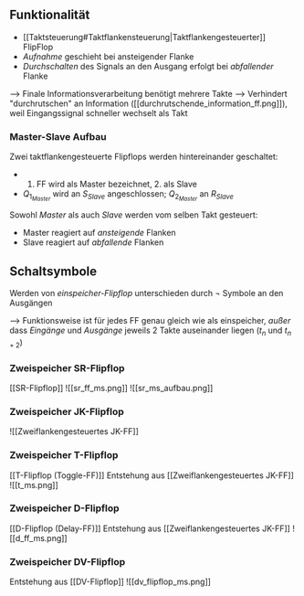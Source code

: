 ## Funktionalität
- [[Taktsteuerung#Taktflankensteuerung|Taktflankengesteuerter]] FlipFlop
- _Aufnahme_ geschieht bei ansteigender Flanke
- _Durchschalten_ des Signals an den Ausgang erfolgt bei _abfallender_ Flanke

--> Finale Informationsverarbeitung benötigt mehrere Takte
--> Verhindert "durchrutschen" an Information ([[durchrutschende_information_ff.png]]), weil Eingangssignal schneller wechselt als Takt

### Master-Slave Aufbau
Zwei taktflankengesteuerte Flipflops werden hintereinander geschaltet:
- 1. FF wird als Master bezeichnet, 2. als Slave
- $Q_{1_{Master}}$ wird an $S_{Slave}$ angeschlossen; $Q_{2_{Master}}$ an $R_{Slave}$ 

Sowohl _Master_ als auch _Slave_ werden vom selben Takt gesteuert:
- Master reagiert auf _ansteigende_ Flanken
- Slave reagiert auf _abfallende_ Flanken

## Schaltsymbole
Werden von _einspeicher-Flipflop_ unterschieden durch $\lnot$ Symbole an den Ausgängen

--> Funktionsweise ist für jedes FF genau gleich wie als einspeicher, _außer_ dass _Eingänge_ und _Ausgänge_ jeweils 2 Takte auseinander liegen ($t_{n}$ und $t_{n+2}$)

### Zweispeicher SR-Flipflop
[[SR-Flipflop]]
![[sr_ff_ms.png]]
![[sr_ms_aufbau.png]]

### Zweispeicher JK-Flipflop
![[Zweiflankengesteuertes JK-FF]]

### Zweispeicher T-Flipflop
[[T-Flipflop (Toggle-FF)]]
Entstehung aus [[Zweiflankengesteuertes JK-FF]]
![[t_ms.png]]

### Zweispeicher D-Flipflop
[[D-Flipflop (Delay-FF)]]
Entstehung aus [[Zweiflankengesteuertes JK-FF]]
![[d_ff_ms.png]]

### Zweispeicher DV-Flipflop
Entstehung aus [[DV-Flipflop]]
![[dv_flipflop_ms.png]]